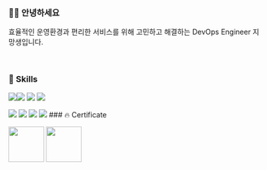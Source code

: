 ### 🙋‍♂️ 안녕하세요
효율적인 운영환경과 편리한 서비스를 위해 고민하고 해결하는 DevOps Engineer 지망생입니다.

<br/>

### 👀 Skills 
<img src="https://img.shields.io/badge/Amazone Web Service-232F3E?style=flat-square&logo=Amazone Web Service&logoColor=white"><img src="https://img.shields.io/badge/Linux-FCC624?style=flat-square&logo=Linux&logoColor=white">
<img src="https://img.shields.io/badge/Docker-2496ED?style=flat-square&logo=Docker&logoColor=white">
<img src="https://img.shields.io/badge/Kubernetes-326CE5?style=flat-square&logo=Kubernetes&logoColor=white">


<img src="https://img.shields.io/badge/Terraform-7B42BC?style=flat-square&logo=Terraform&logoColor=white">
<img src="https://img.shields.io/badge/Git-F05032?style=flat-square&logo=Git&logoColor=white"> <img src="https://img.shields.io/badge/GitHub Actions-2088FF?style=flat-square&logo=GitHub Actions&logoColor=white">
<img src="https://img.shields.io/badge/JavaScript-F7DF1E?style=flat-square&logo=JavaScript&logoColor=white"> 
### 🔥 Certificate

<img src="https://user-images.githubusercontent.com/118710033/222036332-0f35f947-7ef4-4d8a-b223-48990eda0176.png"  width="70" height="70"/>   <img src="https://user-images.githubusercontent.com/118710033/222035821-b18cb7c4-8a1c-47b3-8c99-ef9f9e3ac47d.png"  width="70" height="70"/>



